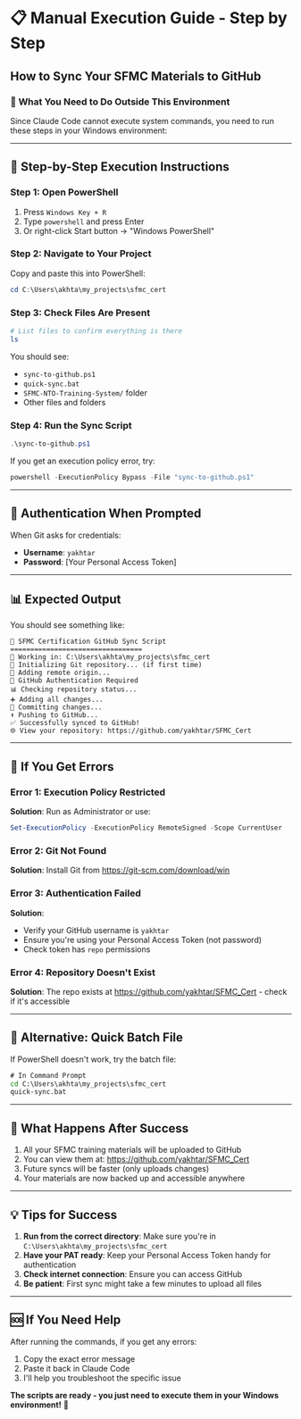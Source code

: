 # 📋 Manual Execution Guide - Step by Step
## How to Sync Your SFMC Materials to GitHub

### 🎯 **What You Need to Do Outside This Environment**

Since Claude Code cannot execute system commands, you need to run these steps in your Windows environment:

---

## 📝 **Step-by-Step Execution Instructions**

### **Step 1: Open PowerShell**
1. Press `Windows Key + R`
2. Type `powershell` and press Enter
3. Or right-click Start button → "Windows PowerShell"

### **Step 2: Navigate to Your Project**
Copy and paste this into PowerShell:
```powershell
cd C:\Users\akhta\my_projects\sfmc_cert
```

### **Step 3: Check Files Are Present**
```powershell
# List files to confirm everything is there
ls
```
You should see:
- `sync-to-github.ps1`
- `quick-sync.bat`
- `SFMC-NTO-Training-System/` folder
- Other files and folders

### **Step 4: Run the Sync Script**
```powershell
.\sync-to-github.ps1
```

If you get an execution policy error, try:
```powershell
powershell -ExecutionPolicy Bypass -File "sync-to-github.ps1"
```

---

## 🔐 **Authentication When Prompted**

When Git asks for credentials:
- **Username**: `yakhtar`
- **Password**: [Your Personal Access Token]

---

## 📊 **Expected Output**

You should see something like:
```
🚀 SFMC Certification GitHub Sync Script
=================================
📁 Working in: C:\Users\akhta\my_projects\sfmc_cert
📝 Initializing Git repository... (if first time)
🔗 Adding remote origin...
🔐 GitHub Authentication Required
📊 Checking repository status...
➕ Adding all changes...
💾 Committing changes...
⬆️ Pushing to GitHub...
✅ Successfully synced to GitHub!
🌐 View your repository: https://github.com/yakhtar/SFMC_Cert
```

---

## 🚨 **If You Get Errors**

### **Error 1: Execution Policy Restricted**
**Solution**: Run as Administrator or use:
```powershell
Set-ExecutionPolicy -ExecutionPolicy RemoteSigned -Scope CurrentUser
```

### **Error 2: Git Not Found**
**Solution**: Install Git from https://git-scm.com/download/win

### **Error 3: Authentication Failed**
**Solution**: 
- Verify your GitHub username is `yakhtar`
- Ensure you're using your Personal Access Token (not password)
- Check token has `repo` permissions

### **Error 4: Repository Doesn't Exist**
**Solution**: The repo exists at https://github.com/yakhtar/SFMC_Cert - check if it's accessible

---

## 🎯 **Alternative: Quick Batch File**

If PowerShell doesn't work, try the batch file:
```cmd
# In Command Prompt
cd C:\Users\akhta\my_projects\sfmc_cert
quick-sync.bat
```

---

## 🔄 **What Happens After Success**

1. All your SFMC training materials will be uploaded to GitHub
2. You can view them at: https://github.com/yakhtar/SFMC_Cert
3. Future syncs will be faster (only uploads changes)
4. Your materials are now backed up and accessible anywhere

---

## 💡 **Tips for Success**

1. **Run from the correct directory**: Make sure you're in `C:\Users\akhta\my_projects\sfmc_cert`
2. **Have your PAT ready**: Keep your Personal Access Token handy for authentication
3. **Check internet connection**: Ensure you can access GitHub
4. **Be patient**: First sync might take a few minutes to upload all files

---

## 🆘 **If You Need Help**

After running the commands, if you get any errors:
1. Copy the exact error message
2. Paste it back in Claude Code
3. I'll help you troubleshoot the specific issue

**The scripts are ready - you just need to execute them in your Windows environment!** 🚀